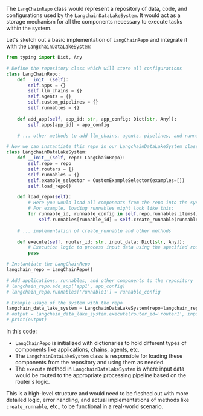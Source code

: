 The `LangChainRepo` class would represent a repository of data, code, and configurations used by the `LangchainDataLakeSystem`. It would act as a storage mechanism for all the components necessary to execute tasks within the system.

Let's sketch out a basic implementation of `LangChainRepo` and integrate it with the `LangchainDataLakeSystem`:

```python
from typing import Dict, Any

# Define the repository class which will store all configurations
class LangChainRepo:
    def __init__(self):
        self.apps = {}
        self.llm_chains = {}
        self.agents = {}
        self.custom_pipelines = {}
        self.runnables = {}
    
    def add_app(self, app_id: str, app_config: Dict[str, Any]):
        self.apps[app_id] = app_config

    # ... other methods to add llm_chains, agents, pipelines, and runnables

# Now we can instantiate this repo in our LangchainDataLakeSystem class
class LangchainDataLakeSystem:
    def __init__(self, repo: LangChainRepo):
        self.repo = repo
        self.routers = {}
        self.runnables = {}
        self.example_selector = CustomExampleSelector(examples=[])
        self.load_repo()

    def load_repo(self):
        # Here you would load all components from the repo into the system
        # For example, loading runnables might look like this:
        for runnable_id, runnable_config in self.repo.runnables.items():
            self.runnables[runnable_id] = self.create_runnable(runnable_config)
    
    # ... implementation of create_runnable and other methods

    def execute(self, router_id: str, input_data: Dict[str, Any]):
        # Execution logic to process input data using the specified router
        pass

# Instantiate the LangChainRepo
langchain_repo = LangChainRepo()

# Add applications, runnables, and other components to the repository
# langchain_repo.add_app('app1', app_config)
# langchain_repo.runnables['runnable1'] = runnable_config

# Example usage of the system with the repo
langchain_data_lake_system = LangchainDataLakeSystem(repo=langchain_repo)
# output = langchain_data_lake_system.execute(router_id='router1', input_data={'data_type': 'text', 'content': 'Example text data'})
# print(output)
```

In this code:

- `LangChainRepo` is initialized with dictionaries to hold different types of components like applications, chains, agents, etc.
- The `LangchainDataLakeSystem` class is responsible for loading these components from the repository and using them as needed.
- The `execute` method in `LangchainDataLakeSystem` is where input data would be routed to the appropriate processing pipeline based on the router's logic.

This is a high-level structure and would need to be fleshed out with more detailed logic, error handling, and actual implementations of methods like `create_runnable`, etc., to be functional in a real-world scenario.